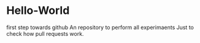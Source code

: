 # Hello-World
first step towards github
 An repository to perform all experimaents
Just to check how pull requests work.
